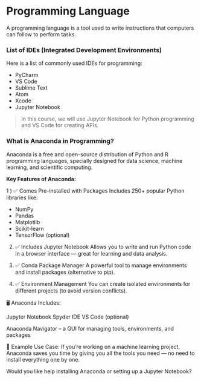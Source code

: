 # Programming Language
A programming language is a tool used to write instructions that computers can follow to perform tasks.


###  List of IDEs (Integrated Development Environments)

Here is a list of commonly used IDEs for programming:

* PyCharm
* VS Code
* Sublime Text
* Atom
* Xcode
* Jupyter Notebook



> In this course, we will use Jupyter Notebook for Python programming and VS Code for creating APIs.


### What is Anaconda in Programming?
Anaconda is a free and open-source distribution of Python and R programming languages, specially designed for data science, machine learning, and scientific computing.


**Key Features of Anaconda:** </br>

1 ) ✅ Comes Pre-installed with Packages
Includes 250+ popular Python libraries like:

* NumPy
* Pandas
* Matplotlib
* Scikit-learn
* TensorFlow (optional)

2) ✅ Includes Jupyter Notebook
Allows you to write and run Python code in a browser interface — great for learning and data analysis.

3) ✅ Conda Package Manager
A powerful tool to manage environments and install packages (alternative to pip).

4) ✅ Environment Management
You can create isolated environments for different projects (to avoid version conflicts).

🖥️ Anaconda Includes:

Jupyter Notebook
Spyder IDE
VS Code (optional)

Anaconda Navigator – a GUI for managing tools, environments, and packages

🧾 Example Use Case:
If you’re working on a machine learning project, Anaconda saves you time by giving you all the tools you need — no need to install everything one by one.

Would you like help installing Anaconda or setting up a Jupyter Notebook?
